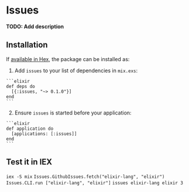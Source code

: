 # Issues

**TODO: Add description**

## Installation

If [available in Hex](https://hex.pm/docs/publish), the package can be installed as:

  1. Add `issues` to your list of dependencies in `mix.exs`:

    ```elixir
    def deps do
      [{:issues, "~> 0.1.0"}]
    end
    ```

  2. Ensure `issues` is started before your application:

    ```elixir
    def application do
      [applications: [:issues]]
    end
    ```

## Test it in IEX
`iex -S mix`
`Issues.GithubIssues.fetch("elixir-lang", "elixir")`
`Issues.CLI.run ["elixir-lang", "elixir"]`
`issues elixir-lang elixir 3`
